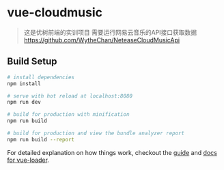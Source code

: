# vue-cloudmusic

> 这是优树前端的实训项目
>需要运行网易云音乐的API接口获取数据　https://github.com/WytheChan/NeteaseCloudMusicApi
## Build Setup

``` bash
# install dependencies
npm install

# serve with hot reload at localhost:8080
npm run dev

# build for production with minification
npm run build

# build for production and view the bundle analyzer report
npm run build --report
```

For detailed explanation on how things work, checkout the [guide](http://vuejs-templates.github.io/webpack/) and [docs for vue-loader](http://vuejs.github.io/vue-loader).
